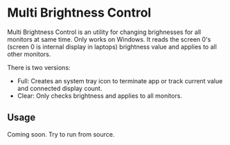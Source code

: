 # Multi Brightness Control
Multi Brightness Control is an utility for changing brighnesses for all monitors at same time. Only works on Windows. It reads the screen 0's (screen 0 is internal display in laptops) brightness value and applies to all other monitors.

There is two versions:
- Full: Creates an system tray icon to terminate app or track current value and connected display count.
- Clear: Only checks brightness and applies to all monitors.

## Usage
Coming soon. Try to run from source.
